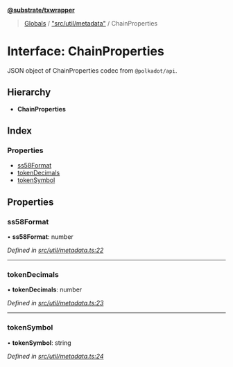**[@substrate/txwrapper](../README.md)**

> [Globals](../globals.md) / ["src/util/metadata"](../modules/_src_util_metadata_.md) / ChainProperties

# Interface: ChainProperties

JSON object of ChainProperties codec from `@polkadot/api`.

## Hierarchy

* **ChainProperties**

## Index

### Properties

* [ss58Format](_src_util_metadata_.chainproperties.md#ss58format)
* [tokenDecimals](_src_util_metadata_.chainproperties.md#tokendecimals)
* [tokenSymbol](_src_util_metadata_.chainproperties.md#tokensymbol)

## Properties

### ss58Format

•  **ss58Format**: number

*Defined in [src/util/metadata.ts:22](https://github.com/paritytech/txwrapper/blob/4a341c0/src/util/metadata.ts#L22)*

___

### tokenDecimals

•  **tokenDecimals**: number

*Defined in [src/util/metadata.ts:23](https://github.com/paritytech/txwrapper/blob/4a341c0/src/util/metadata.ts#L23)*

___

### tokenSymbol

•  **tokenSymbol**: string

*Defined in [src/util/metadata.ts:24](https://github.com/paritytech/txwrapper/blob/4a341c0/src/util/metadata.ts#L24)*
